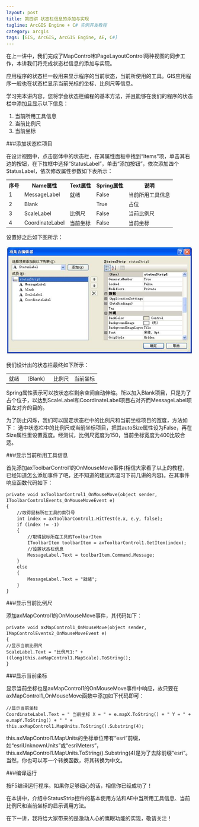 ```yaml
---
layout: post
title: 第四讲 状态栏信息的添加与实现
tagline: ArcGIS Engine + C# 实例开发教程
category: arcgis
tags: [GIS, ArcGIS, ArcGIS Engine, AE, C#]
---
```


在上一讲中，我们完成了MapControl和PageLayoutControl两种视图的同步工作，本讲我们将完成状态栏信息的添加与实现。

应用程序的状态栏一般用来显示程序的当前状态，当前所使用的工具。GIS应用程序一般也在状态栏显示当前光标的坐标、比例尺等信息。

学习完本讲内容，您将学会状态栏编程的基本方法，并且能够在我们的程序的状态栏中添加且显示以下信息：

1. 当前所用工具信息  
2. 当前比例尺  
3. 当前坐标  

###添加状态栏项目

在设计视图中，点击窗体中的状态栏，在其属性面板中找到“Items”项，单击其右边的按钮，在下拉框中选择“StatusLabel”，单击“添加按钮”，依次添加四个StatusLabel，依次修改属性参数如下表所示：

<table class="table">
    <tr>
        <th>序号</th>
        <th>Name属性</th>
        <th>Text属性</th>
        <th>Spring属性</th>
        <th>说明</th>
    </tr>
    <tr>
        <td>1</td>
        <td>MessageLabel</td>
        <td>就绪</td>
        <td>False</td>
        <td>当前所用工具信息</td>
    </tr>
    <tr>
        <td>2</td>
        <td>Blank</td>
        <td></td>
        <td>True</td>
        <td>占位</td>
    </tr>
    <tr>
        <td>3</td>
        <td>ScaleLabel</td>
        <td>比例尺</td>
        <td>False</td>
        <td>当前比例尺</td>
    </tr>
    <tr>
        <td>4</td>
        <td>CoordinateLabel</td>
        <td>当前坐标</td>
        <td>False</td>
        <td>当前坐标</td>
    </tr>
</table>

设置好之后如下图所示：

![状态栏编辑](/images/ae/4-1.jpg)

<div class="alert alert-info">

我们设计出的状态栏最终如下所示：

<table class="table table-bordered">
    <tr>
        <td>就绪</td>
        <td>（Blank）</td>
        <td>比例尺</td>
        <td>当前坐标</td>
    </tr>
</table>

Spring属性表示可以按状态栏剩余空间自动伸缩。所以加入Blank项目，只是为了占个位子，以达到ScaleLabel和CoordinateLabel项目右对齐而MessageLabel项目左对齐的目的。
</div>

<div class="alert alert-info">
为了防止闪烁，我们可以固定状态栏中的比例尺和当前坐标项目的宽度，方法如下：
选中状态栏中的比例尺或当前坐标项目，把其autoSize属性设为False，再在Size属性里设置宽度。经测试，比例尺宽度为150，当前坐标宽度为400比较合适。
</div>

###显示当前所用工具信息

首先添加axToolbarControl1的OnMouseMove事件(相信大家看了以上的教程，已经知道怎么添加事件了吧，还不知道的建议再温习下前几讲的内容)。在其事件响应函数代码如下：

	private void axToolbarControl1_OnMouseMove(object sender, IToolbarControlEvents_OnMouseMoveEvent e)
    {
        //取得鼠标所在工具的索引号
        int index = axToolbarControl1.HitTest(e.x, e.y, false);
        if (index != -1)
        {
            //取得鼠标所在工具的ToolbarItem
            IToolbarItem toolbarItem = axToolbarControl1.GetItem(index);
            //设置状态栏信息
            MessageLabel.Text = toolbarItem.Command.Message;
        }
        else
        {
            MessageLabel.Text = "就绪";
        }
    }
        
###显示当前比例尺

添加axMapControl1的OnMouseMove事件，其代码如下：

	private void axMapControl1_OnMouseMove(object sender, IMapControlEvents2_OnMouseMoveEvent e)
	{
	//显示当前比例尺
	ScaleLabel.Text = "比例尺1:" + ((long)this.axMapControl1.MapScale).ToString();  
	}
	
###显示当前坐标

显示当前坐标也是axMapControl1的OnMouseMove事件中响应，故只要在axMapControl1_OnMouseMove函数中添加如下代码即可：

	//显示当前坐标
	CoordinateLabel.Text = " 当前坐标 X = " + e.mapX.ToString() + " Y = " + e.mapY.ToString() + " " + this.axMapControl1.MapUnits.ToString().Substring(4);

<div class="alert alert-info">
this.axMapControl1.MapUnits的坐标单位带有“esri”前缀，如“esriUnknownUnits”或“esriMeters”，this.axMapControl1.MapUnits.ToString().Substring(4)是为了去除前缀“esri”。当然，你也可以写一个转换函数，将其转换为中文。
</div>
    
###编译运行

按F5编译运行程序。如果你足够细心的话，相信你已经成功了！

在本讲中，介绍中StatusStrip控件的基本使用方法和AE中当所用工具信息、当前比例尺和当前坐标的显示调用方法。

在下一讲，我将给大家带来的是激动人心的鹰眼功能的实现，敬请关注！
